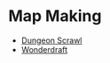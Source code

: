 # Map Making



* [Dungeon Scrawl](https://probabletrain.itch.io/dungeon-scrawl)
* [Wonderdraft](https://www.wonderdraft.net/)

